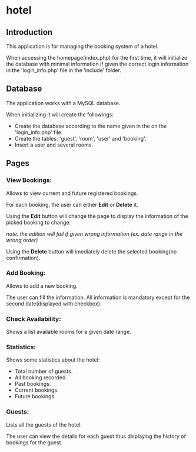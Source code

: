 # hotel

## Introduction

This application is for managing the booking system of a hotel.

When accessing the homepage(index.php) for the first time, it will initialize the database with minimal information if given the correct login information in the 'login_info.php' file in the 'include' folder.


## Database


The application works with a MySQL database.

When initializing it will create the followings:

- Create the database according to the name given in the on the 'login_info.php' file.
- Create the tables: 'guest', 'room', 'user' and 'booking'.
- Insert a user and several rooms.

## Pages

### View Bookings:

Allows to view current and future registered bookings.

For each booking, the user can either **Edit** or **Delete** it.

Using the **Edit** button will change the page to display the information of the picked booking to change.

*note: the edition will fail if given wrong information (ex. date range in the wrong order)*

Using the **Delete** button will imediately delete the selected booking(no confirmation).

### Add Booking:

Allows to add a new booking.

The user can fill the information. All information is mandatory except for the second date(displayed with checkbox).

### Check Availability:

Shows a list available rooms for a given date range.

### Statistics:

Shows some statistics about the hotel:

- Total number of guests.
- All booking recorded.
- Past bookings.
- Current bookings.
- Future bookings.

### Guests:

Lists all the guests of the hotel.

The user can view the details for each guest thus displaying the history of bookings for the guest.